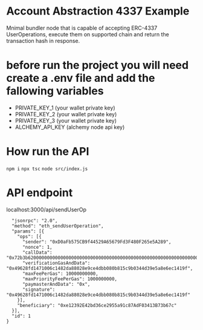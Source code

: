 # Account Abstraction 4337 Example

Mnimal bundler node that is capable of accepting ERC-4337 UserOperations, execute them on supported chain and return the transaction hash in response.

# before run the project you will need create a .env file and add the fallowing variables
- PRIVATE_KEY_1 (your wallet private key)
- PRIVATE_KEY_2 (your wallet private key)
- PRIVATE_KEY_3 (your wallet private key)
- ALCHEMY_API_KEY (alchemy node api key)


# How run the API
`npm i`
`npx tsc`
`node src/index.js`

# API endpoint
localhost:3000/api/sendUserOp

```{
  "jsonrpc": "2.0",
  "method": "eth_sendUserOperation",
  "params": [{
    "ops": [{
      "sender": "0xD0aFb575CB9f44529A65679Fd3F480F265e5A289",
      "nonce": 1,
      "callData": "0x72b3b6200000000000000000000000000000000000000000000000000000000000000040000000000000000000000000000000000000000000000000000000000000000100000000000000000000000000000000000000000000000000000000000000056464646464000000000000000000000000000000000000000000000000000000",
      "verificationGasAndData": "0x49628fd1471006c1482da88028e9ce4dbb080b815c9b0344d39e5a8e6ec1419f",
      "maxFeePerGas": 10000000000,
      "maxPriorityFeePerGas": 1000000000,
      "paymasterAndData": "0x",
      "signature": "0x49628fd1471006c1482da88028e9ce4dbb080b815c9b0344d39e5a8e6ec1419f"
    }],
    "beneficiary": "0xe12392E42bd36ce2955a91c87AdF03413B73b67c"
  }],
  "id": 1
}
```